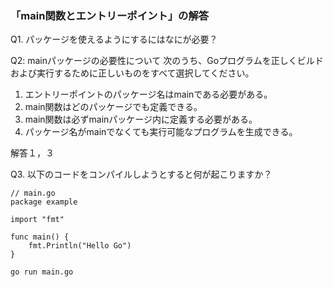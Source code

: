 
### 「main関数とエントリーポイント」の解答

Q1. パッケージを使えるようにするにはなにが必要？


Q2: mainパッケージの必要性について
次のうち、Goプログラムを正しくビルドおよび実行するために正しいものをすべて選択してください。

1. エントリーポイントのパッケージ名はmainである必要がある。
2. main関数はどのパッケージでも定義できる。
3. main関数は必ずmainパッケージ内に定義する必要がある。
4. パッケージ名がmainでなくても実行可能なプログラムを生成できる。

解答１，３

Q3. 以下のコードをコンパイルしようとすると何が起こりますか？

```
// main.go
package example

import "fmt"

func main() {
	fmt.Println("Hello Go")
}
```

```
go run main.go
```
